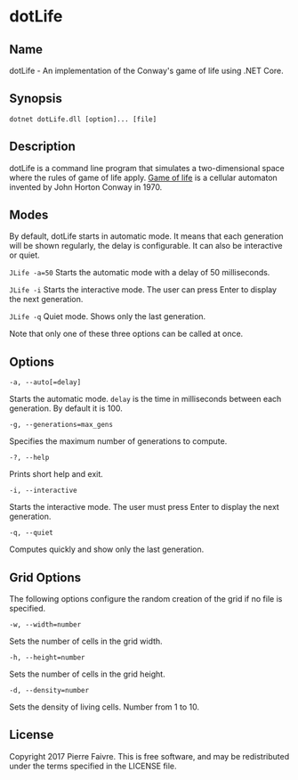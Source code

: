dotLife
=======

## Name
dotLife - An implementation of the Conway's game of life using .NET Core.

## Synopsis
	dotnet dotLife.dll [option]... [file]

## Description
dotLife is a command line program that simulates a two-dimensional space where the rules of game of life apply. [Game of life](http://en.wikipedia.org/wiki/Conway%27s_Game_of_Life) is a cellular automaton invented by John Horton Conway in 1970.

## Modes
By default, dotLife starts in automatic mode. It means that each generation will be shown regularly, the delay is configurable. It can also be interactive or quiet.

`JLife -a=50` Starts the automatic mode with a delay of 50 milliseconds.

`JLife -i` Starts the interactive mode. The user can press Enter to display the next generation.

`JLife -q` Quiet mode. Shows only the last generation.

Note that only one of these three options can be called at once.

## Options
	-a, --auto[=delay]
Starts the automatic mode. `delay` is the time in milliseconds between each generation. By default it is 100.

	-g, --generations=max_gens
Specifies the maximum number of generations to compute.

	-?, --help
Prints short help and exit.

	-i, --interactive
Starts the interactive mode. The user must press Enter to display the next generation.

	-q, --quiet
Computes quickly and show only the last generation.

## Grid Options
The following options configure the random creation of the grid if no file is specified.

	-w, --width=number
Sets the number of cells in the grid width.

	-h, --height=number
Sets the number of cells in the grid height.

	-d, --density=number
Sets the density of living cells. Number from 1 to 10.

## License
Copyright 2017 Pierre Faivre. This is free software, and may be redistributed under the terms specified in the LICENSE file.
